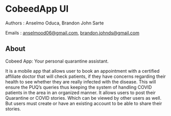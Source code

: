 # CobeedApp UI

Authors : Anselmo Oduca, Brandon John Sarte

Emails : anselmood06@gmail.com, brandon.johnds@gmail.com

## About
Cobeed App: Your personal quarantine assistant. 

It is a mobile app that allows user to book an appointment with a certified affiliate doctor that will check patients,
if they have concerns regarding their health to see whether they are really infected with the disease. 
This will ensure the PUQ’s queries thus keeping the system of handling COVID patients in the area in an organized manner.
It allows users to post their Quarantine or COVID stories. Which can be viewed by other users as well. 
But users must create or have an existing account to be able to share their stories. 


